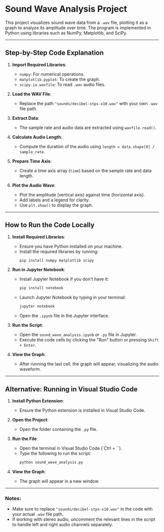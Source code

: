 # Sound Wave Analysis Project

This project visualizes sound wave data from a `.wav` file, plotting it as a graph to analyze its amplitude over time. The program is implemented in Python using libraries such as NumPy, Matplotlib, and SciPy.

---

## Step-by-Step Code Explanation

1. **Import Required Libraries**:

   - `numpy`: For numerical operations.
   - `matplotlib.pyplot`: To create the graph.
   - `scipy.io.wavfile`: To read `.wav` audio files.

2. **Load the WAV File**:

   - Replace the path `"sounds/decibel-stps-x10.wav"` with your own `.wav` file path.

3. **Extract Data**:

   - The sample rate and audio data are extracted using `wavfile.read()`.

4. **Calculate Audio Length**:

   - Compute the duration of the audio using `length = data.shape[0] / sample_rate`.

5. **Prepare Time Axis**:

   - Create a time axis array (`time`) based on the sample rate and data length.

6. **Plot the Audio Wave**:
   - Plot the amplitude (vertical axis) against time (horizontal axis).
   - Add labels and a legend for clarity.
   - Use `plt.show()` to display the graph.

---

## How to Run the Code Locally

1. **Install Required Libraries**:

   - Ensure you have Python installed on your machine.
   - Install the required libraries by running:
     ```bash
     pip install numpy matplotlib scipy
     ```

2. **Run in Jupyter Notebook**:

   - Install Jupyter Notebook if you don't have it:
     ```bash
     pip install notebook
     ```
   - Launch Jupyter Notebook by typing in your terminal:
     ```bash
     jupyter notebook
     ```
   - Open the `.ipynb` file in the Jupyter interface.

3. **Run the Script**:

   - Open the `sound_wave_analysis.ipynb` or `.py` file in Jupyter.
   - Execute the code cells by clicking the "Run" button or pressing `Shift + Enter`.

4. **View the Graph**:
   - After running the last cell, the graph will appear, visualizing the audio waveform.

---

## Alternative: Running in Visual Studio Code

1. **Install Python Extension**:

   - Ensure the Python extension is installed in Visual Studio Code.

2. **Open the Project**:

   - Open the folder containing the `.py` file.

3. **Run the File**:

   - Open the terminal in Visual Studio Code (`Ctrl + ``).
   - Type the following to run the script:
     ```bash
     python sound_wave_analysis.py
     ```

4. **View the Graph**:
   - The graph will appear in a new window.

---

### Notes:

- Make sure to replace `"sounds/decibel-stps-x10.wav"` in the code with your actual `.wav` file path.
- If working with stereo audio, uncomment the relevant lines in the script to handle left and right audio channels separately.
